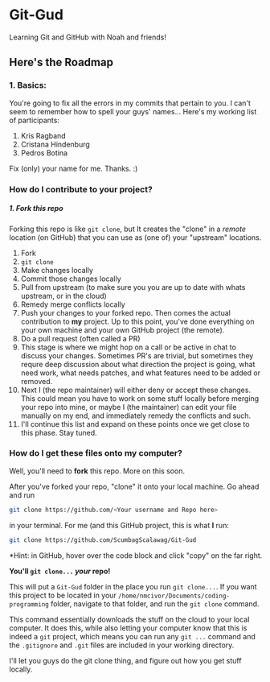 # Git-Gud
Learning Git and GitHub with Noah and friends!

## Here's the Roadmap
### 1. Basics:
You're going to fix all the errors in my commits that pertain to you.
I can't seem to remember how to spell your guys' names...
Here's my working list of participants:
1. Kris Ragband 
2. Cristana Hindenburg
3. Pedros Botina 

Fix (only) your name for me. Thanks. :)

### How do I contribute to your project?
##### 1. Fork this repo
Forking this repo is like `git clone`, but It creates the "clone" in a 
*remote* location (on GitHub) that you can use as (one of) your "upstream" 
locations. 
1. Fork
2. `git clone`
3. Make changes locally
4. Commit those changes locally
5. Pull from upstream (to make sure you you are up to date with whats upstream, or
in the cloud)
6. Remedy merge conflicts locally
7. Push your changes to your forked repo.
Then comes the actual contribution to **my** project. Up to this point, you've done
everything on your own machine and your own GitHub project (the remote). 
8. Do a pull request (often called a PR)
9. This stage is where we might hop on a call or be active in chat to discuss your changes. 
Sometimes PR's are trivial, but sometimes they requre deep discussion about what direction
the project is going, what need work, what needs patches, and what features need to be added
or removed. 
10. Next I (the repo maintainer) will either deny or accept these changes. This could mean you have
to work on some stuff locally before merging your repo into mine, or maybe I (the maintainer) 
can edit your file manually on my end, and immediately remedy the conflicts and such. 
11. I'll continue this list and expand on these points once we get close to this phase. Stay tuned. 


### How do I get these files onto my computer?
Well, you'll need to **fork** this repo. More on this soon. 

After you've forked your repo, "clone" it onto your local machine. 
Go ahead and run 
```bash
git clone https://github.com/<Your username and Repo here> 
``` 
in your terminal. 
For me (and this GitHub project, this is what **I** run: 
```bash
git clone https://github.com/ScumbagScalawag/Git-Gud
``` 
*Hint: in GitHub, hover over the code block and click "copy" on the far right. 

**You'll `git clone...` *your* repo!**

This will put a `Git-Gud` folder in the place you run `git clone...`. If you want 
this project to be located in your `/home/nmcivor/Documents/coding-programming` folder, 
navigate to that folder, and run the `git clone` command. 

This command essentially downloads the stuff on the cloud to your local computer.
It does this, while also letting your computer know that this is indeed a `git` project,
which means you can run any `git ...` command and the `.gitignore` and `.git` files 
are included in your working directory. 

I'll let you guys do the git clone thing, and figure out how you get stuff locally. 
